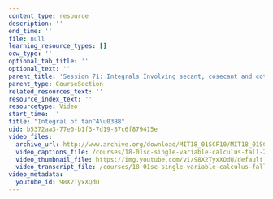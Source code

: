 ```yaml
---
content_type: resource
description: ''
end_time: ''
file: null
learning_resource_types: []
ocw_type: ''
optional_tab_title: ''
optional_text: ''
parent_title: 'Session 71: Integrals Involving secant, cosecant and cotangent'
parent_type: CourseSection
related_resources_text: ''
resource_index_text: ''
resourcetype: Video
start_time: ''
title: "Integral of tan^4\u03B8"
uid: b5372aa3-77e0-b1f3-7d19-87c6f879415e
video_files:
  archive_url: http://www.archive.org/download/MIT18_01SCF10/MIT18_01SCF10Rec_52_300k.mp4
  video_captions_file: /courses/18-01sc-single-variable-calculus-fall-2010/226c3f298b945cf5b21222fee5dd0507_98X2TyxXQdU.vtt
  video_thumbnail_file: https://img.youtube.com/vi/98X2TyxXQdU/default.jpg
  video_transcript_file: /courses/18-01sc-single-variable-calculus-fall-2010/75ba0f7e5520271a33ddf5f3eadceaa5_98X2TyxXQdU.pdf
video_metadata:
  youtube_id: 98X2TyxXQdU
---
```

